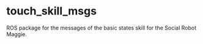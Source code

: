 # touch_skill_msgs
ROS package for the messages of the basic states skill for the Social Robot Maggie.
